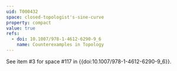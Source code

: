 ```yaml
---
uid: T000432
space: closed-topologist's-sine-curve
property: compact
value: true
refs:
  - doi: 10.1007/978-1-4612-6290-9_6
    name: Counterexamples in Topology
---
```

See item #3 for space #117 in {{doi:10.1007/978-1-4612-6290-9_6}}.
